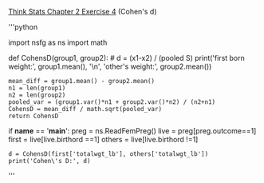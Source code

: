 [Think Stats Chapter 2 Exercise 4](http://greenteapress.com/thinkstats2/html/thinkstats2003.html#toc24) (Cohen's d)

'''python

import nsfg as ns
import math

def CohensD(group1, group2):
    # d = (x1-x2) / (pooled S)
    print('first born weight:', group1.mean(), '\n',
    'other\'s weight:', group2.mean())
    
    mean_diff = group1.mean() - group2.mean()
    n1 = len(group1)
    n2 = len(group2)
    pooled_var = (group1.var()*n1 + group2.var()*n2) / (n2+n1)
    CohensD = mean_diff / math.sqrt(pooled_var)
    return CohensD 

if __name__ == '__main__':
    preg = ns.ReadFemPreg()
    live = preg[preg.outcome==1]
    first = live[live.birthord ==1]
    others = live[live.birthord !=1]

    d = CohensD(first['totalwgt_lb'], others['totalwgt_lb'])
    print('Cohen\'s D:', d)

'''
